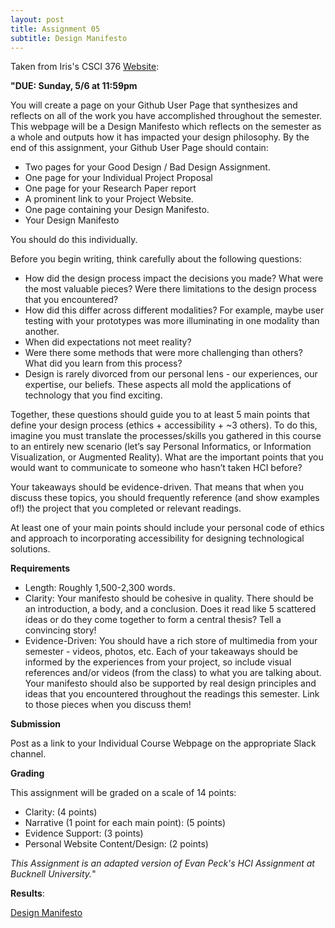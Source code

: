 ```yaml
---
layout: post
title: Assignment 05
subtitle: Design Manifesto
---
```


Taken from Iris's CSCI 376 [Website](https://sites.google.com/williams.edu/csci376-2018/assignments/design-manifesto?authuser=0):

**"DUE: Sunday, 5/6 at 11:59pm**

You will create a page on your Github User Page that synthesizes and reflects on all of the work you have accomplished throughout the semester. This webpage will be a Design Manifesto which reflects on the semester as a whole and outputs how it has impacted your design philosophy. By the end of this assignment, your Github User Page should contain:

- Two pages for your Good Design / Bad Design Assignment.
- One page for your Individual Project Proposal
- One page for your Research Paper report
- A prominent link to your Project Website.
- One page containing your Design Manifesto.
- Your Design Manifesto

You should do this individually.

Before you begin writing, think carefully about the following questions:

- How did the design process impact the decisions you made? What were the most valuable pieces? Were there limitations to the design process that you encountered?
- How did this differ across different modalities? For example, maybe user testing with your prototypes was more illuminating in one modality than another.
- When did expectations not meet reality?
- Were there some methods that were more challenging than others? What did you learn from this process?
- Design is rarely divorced from our personal lens - our experiences, our expertise, our beliefs. These aspects all mold the applications of technology that you find exciting.

Together, these questions should guide you to at least 5 main points that define your design process (ethics + accessibility + ~3 others). To do this, imagine you must translate the processes/skills you gathered in this course to an entirely new scenario (let’s say Personal Informatics, or Information Visualization, or Augmented Reality). What are the important points that you would want to communicate to someone who hasn’t taken HCI before?

Your takeaways should be evidence-driven. That means that when you discuss these topics, you should frequently reference (and show examples of!) the project that you completed or relevant readings.

At least one of your main points should include your personal code of ethics and approach to incorporating accessibility for designing technological solutions.

**Requirements**
- Length: Roughly 1,500-2,300 words.
- Clarity: Your manifesto should be cohesive in quality. There should be an introduction, a body, and a conclusion. Does it read like 5 scattered ideas or do they come together to form a central thesis? Tell a convincing story!
- Evidence-Driven: You should have a rich store of multimedia from your semester - videos, photos, etc. Each of your takeaways should be informed by the experiences from your project, so include visual references and/or videos (from the class) to what you are talking about. Your manifesto should also be supported by real design principles and ideas that you encountered throughout the readings this semester. Link to those pieces when you discuss them!

**Submission**

Post as a link to your Individual Course Webpage on the appropriate Slack channel.

**Grading**

This assignment will be graded on a scale of 14 points:
- Clarity: (4 points)
- Narrative (1 point for each main point): (5 points)
- Evidence Support: (3 points)
- Personal Website Content/Design: (2 points)

*This Assignment is an adapted version of Evan Peck's HCI Assignment at Bucknell University.*"

**Results**:

[Design Manifesto](https://alyssawang.github.io/csci376/design-manifesto/)

